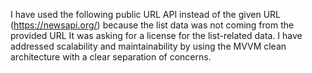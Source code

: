 I have used the following public URL API instead of the given URL (https://newsapi.org/) because the list data was not coming from the provided URL
It was asking for a license for the list-related data. I have addressed scalability and maintainability by using the MVVM clean architecture with a clear separation of concerns.
